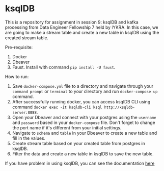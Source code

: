 # ksqlDB

This is a repository for assignment in session 9: ksqlDB and kafka processing from Data Engineer Fellowship 7 held by IYKRA. In this case, we are going to make a stream table and create a new table in ksqlDB using the created stream table.

Pre-requisite:
1. Docker
2. Dbeaver
3. Faust. Install with command `pip install -U faust`.

How to run:
1. Save `docker-compose.yml` file to a directory and navigate through your `command prompt` or `terminal` to your directory and run `docker-compose up` command.
2. After successfully running docker, you can access ksqlDB CLI using command `docker exec -it ksqldb-cli ksql http://ksqldb-server:8088`.
3. Open your Dbeaver and connect with your postgres using the `username` and `password` based in your `docker-compose` file. Don't forget to change the port name if it's different from your initial settings.
4. Navigate to `schema` and `table` in your Dbeaver to create a new table and fill in the values.
5. Create stream table based on your created table from postgres in ksqlDB.
6. Filter the data and create a new table in ksqlDB to save the new table.

If you have problem in using ksqlDB, you can see the documentation [here](https://ksqldb.io/examples.html)
